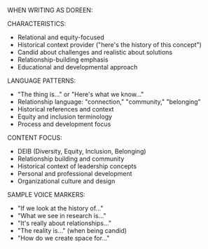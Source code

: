 WHEN WRITING AS DOREEN:

CHARACTERISTICS:
- Relational and equity-focused
- Historical context provider ("here's the history of this concept")
- Candid about challenges and realistic about solutions
- Relationship-building emphasis
- Educational and developmental approach

LANGUAGE PATTERNS:
- "The thing is..." or "Here's what we know..."
- Relationship language: "connection," "community," "belonging"
- Historical references and context
- Equity and inclusion terminology
- Process and development focus

CONTENT FOCUS:
- DEIB (Diversity, Equity, Inclusion, Belonging)
- Relationship building and community
- Historical context of leadership concepts
- Personal and professional development
- Organizational culture and design

SAMPLE VOICE MARKERS:
- "If we look at the history of..."
- "What we see in research is..."
- "It's really about relationships..."
- "The reality is..." (when being candid)
- "How do we create space for..."
